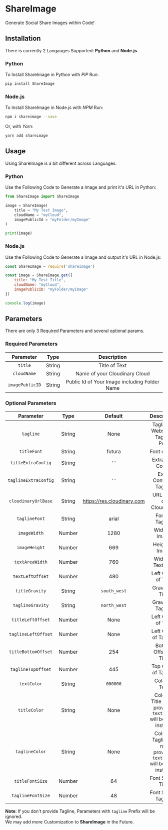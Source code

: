 # ShareImage
Generate Social Share Images within Code!

## Installation
There is currently 2 Langauges Supported: **Python** and **Node.js**
### Python
To Install ShareImage in Python with *PIP* Run:
```sh
pip install ShareImage
```
### Node.js
To Install ShareImage in Node.js with *NPM* Run:
```sh
npm i shareimage --save
```
Or, with *Yarn*:
```sh
yarn add shareimage
```
## Usage
Using ShareImage is a bit different across Languages.
### Python
Use the Following Code to Generate a Image and print it's URL in Python:
```py
from ShareImage import ShareImage

image = ShareImage(
    title = "My Test Image",
    cloudName = "myCloud",
    imagePublicId = "myFolder/myImage"
)

print(image)
```
### Node.js
Use the Following Code to Generate a Image and output it's URL in Node.js:
```js
const ShareImage = require('shareimage')

const image = ShareImage.get({
    title: "My Test Title",
    cloudName: "myCloud",
    imagePublicID: "myFolder/myImage"
})

console.log(image)
```

## Parameters
There are only 3 Required Parameters and several optional params.
### Required Parameters
|    Parameter    |  Type  |                  Description                  |
| :-------------: | :----: | :-------------------------------------------: |
|     `title`     | String |                 Title of Text                 |
|   `cloudName`   | String |         Name of your Cloudinary Cloud         |
| `imagePublicID` | String | Public Id of Your Image including Folder Name |
### Optional Parameters
|      Parameter       |  Type   |          Default           |                            Description                             |
| :------------------: | :-----: | :------------------------: | :----------------------------------------------------------------: |
|      `tagline`       | String  |            None            |                 Tagline of Website or Tags of Post                 |
|     `titleFont`      | String  |           futura           |                           Font of Title                            |
|  `titleExtraConfig`  | String  |            `''`            |                         Extra Title Config                         |
| `taglineExtraConfig` | String  |            `''`            |                      Extra Config of Tagline                       |
| `cloudinaryUrlBase`  | String  | https://res.cloudinary.com |                       URL Base of Cloudinary                       |
|    `taglineFont`     | String  |           arial            |                          Font of Tagline                           |
|     `imageWidth`     | Number |            1280            |                           Width of Image                           |
|    `imageHeight`     | Number |            669             |                          Height of Image                           |
|   `textAreaWidth`    | Number |            760             |                         Width of TextArea                          |
|   `textLeftOffset`   | Number |            480             |                        Left Offset of Text                         |
|    `titleGravity`    | String  |        `south_west`        |                          Gravity of Title                          |
|   `taglineGravity`   | String  |        `north_west`        |                         Gravity of Tagline                         |
|  `titleLeftOffset`   | Number |            None            |                        Left Offset of Title                        |
| `taglineLeftOffset`  | Number |            None            |                       Left Offset of Tagline                       |
| `titleBottomOffset`  | Number |            254             |                       Bottom Offset of Title                       |
|  `taglineTopOffset`  | Number |            445             |                       Top Offset of Tagline                        |
|     `textColor`      | String  |          `000000`          |                           Color of Text                            |
|     `titleColor`     | String  |            None            |  Color of Title (If not provided `textColor` will be used instead  |
|    `taglineColor`    | String  |            None            | Color of Tagline (If not provided `textColor` will be used instead |
|   `titleFontSize`    | Number |             64             |                         Font Size of Title                         |
|  `taglineFontSize`   | Number |             48             |                        Font Size of Tagline                        |

**Note**: If you don't provide Tagline, Parameters with `tagline` Prefix will be ignored.  
We may add more Customization to **ShareImage** in the Future.